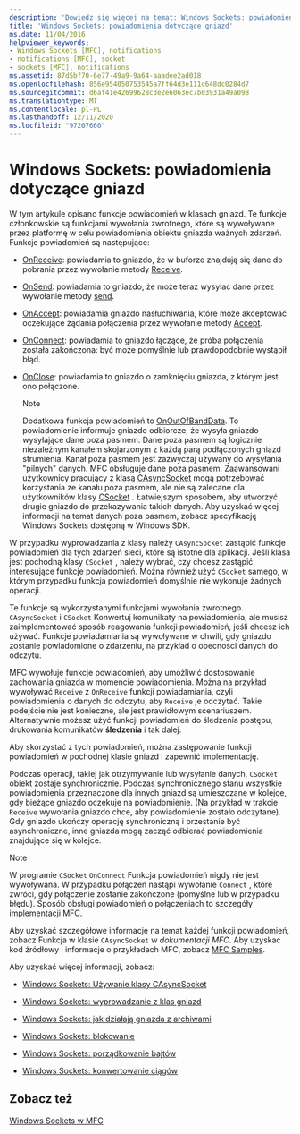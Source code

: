 ```yaml
---
description: 'Dowiedz się więcej na temat: Windows Sockets: powiadomienia dotyczące gniazd'
title: 'Windows Sockets: powiadomienia dotyczące gniazd'
ms.date: 11/04/2016
helpviewer_keywords:
- Windows Sockets [MFC], notifications
- notifications [MFC], socket
- sockets [MFC], notifications
ms.assetid: 87d5bf70-6e77-49a9-9a64-aaadee2ad018
ms.openlocfilehash: 856e954050753545a7ff64d3e111c648dc0284d7
ms.sourcegitcommit: d6af41e42699628c3e2e6063ec7b03931a49a098
ms.translationtype: MT
ms.contentlocale: pl-PL
ms.lasthandoff: 12/11/2020
ms.locfileid: "97207660"
---
```

# <a name="windows-sockets-socket-notifications"></a>Windows Sockets: powiadomienia dotyczące gniazd

W tym artykule opisano funkcje powiadomień w klasach gniazd. Te funkcje członkowskie są funkcjami wywołania zwrotnego, które są wywoływane przez platformę w celu powiadomienia obiektu gniazda ważnych zdarzeń. Funkcje powiadomień są następujące:

- [OnReceive](../mfc/reference/casyncsocket-class.md#onreceive): powiadamia to gniazdo, że w buforze znajdują się dane do pobrania przez wywołanie metody [Receive](../mfc/reference/casyncsocket-class.md#receive).

- [OnSend](../mfc/reference/casyncsocket-class.md#onsend): powiadamia to gniazdo, że może teraz wysyłać dane przez wywołanie metody [send](../mfc/reference/casyncsocket-class.md#send).

- [OnAccept](../mfc/reference/casyncsocket-class.md#onaccept): powiadamia gniazdo nasłuchiwania, które może akceptować oczekujące żądania połączenia przez wywołanie metody [Accept](../mfc/reference/casyncsocket-class.md#accept).

- [OnConnect](../mfc/reference/casyncsocket-class.md#onconnect): powiadamia to gniazdo łączące, że próba połączenia została zakończona: być może pomyślnie lub prawdopodobnie wystąpił błąd.

- [OnClose](../mfc/reference/casyncsocket-class.md#onclose): powiadamia to gniazdo o zamknięciu gniazda, z którym jest ono połączone.

    > [!NOTE]
    >  Dodatkowa funkcja powiadomień to [OnOutOfBandData](../mfc/reference/casyncsocket-class.md#onoutofbanddata). To powiadomienie informuje gniazdo odbiorcze, że wysyła gniazdo wysyłające dane poza pasmem. Dane poza pasmem są logicznie niezależnym kanałem skojarzonym z każdą parą podłączonych gniazd strumienia. Kanał poza pasmem jest zazwyczaj używany do wysyłania "pilnych" danych. MFC obsługuje dane poza pasmem. Zaawansowani użytkownicy pracujący z klasą [CAsyncSocket](../mfc/reference/casyncsocket-class.md) mogą potrzebować korzystania ze kanału poza pasmem, ale nie są zalecane dla użytkowników klasy [CSocket](../mfc/reference/csocket-class.md) . Łatwiejszym sposobem, aby utworzyć drugie gniazdo do przekazywania takich danych. Aby uzyskać więcej informacji na temat danych poza pasmem, zobacz specyfikację Windows Sockets dostępną w Windows SDK.

W przypadku wyprowadzania z klasy należy `CAsyncSocket` zastąpić funkcje powiadomień dla tych zdarzeń sieci, które są istotne dla aplikacji. Jeśli klasa jest pochodną klasy `CSocket` , należy wybrać, czy chcesz zastąpić interesujące funkcje powiadomień. Można również użyć `CSocket` samego, w którym przypadku funkcja powiadomień domyślnie nie wykonuje żadnych operacji.

Te funkcje są wykorzystanymi funkcjami wywołania zwrotnego. `CAsyncSocket` i `CSocket` Konwertuj komunikaty na powiadomienia, ale musisz zaimplementować sposób reagowania funkcji powiadomień, jeśli chcesz ich używać. Funkcje powiadamiania są wywoływane w chwili, gdy gniazdo zostanie powiadomione o zdarzeniu, na przykład o obecności danych do odczytu.

MFC wywołuje funkcje powiadomień, aby umożliwić dostosowanie zachowania gniazda w momencie powiadomienia. Można na przykład wywoływać `Receive` z `OnReceive` funkcji powiadamiania, czyli powiadomienia o danych do odczytu, aby `Receive` je odczytać. Takie podejście nie jest konieczne, ale jest prawidłowym scenariuszem. Alternatywnie możesz użyć funkcji powiadomień do śledzenia postępu, drukowania komunikatów **śledzenia** i tak dalej.

Aby skorzystać z tych powiadomień, można zastępowanie funkcji powiadomień w pochodnej klasie gniazd i zapewnić implementację.

Podczas operacji, takiej jak otrzymywanie lub wysyłanie danych, `CSocket` obiekt zostaje synchronicznie. Podczas synchronicznego stanu wszystkie powiadomienia przeznaczone dla innych gniazd są umieszczane w kolejce, gdy bieżące gniazdo oczekuje na powiadomienie. (Na przykład w trakcie `Receive` wywołania gniazdo chce, aby powiadomienie zostało odczytane). Gdy gniazdo ukończy operację synchroniczną i przestanie być asynchroniczne, inne gniazda mogą zacząć odbierać powiadomienia znajdujące się w kolejce.

> [!NOTE]
> W programie `CSocket` `OnConnect` Funkcja powiadomień nigdy nie jest wywoływana. W przypadku połączeń nastąpi wywołanie `Connect` , które zwróci, gdy połączenie zostanie zakończone (pomyślne lub w przypadku błędu). Sposób obsługi powiadomień o połączeniach to szczegóły implementacji MFC.

Aby uzyskać szczegółowe informacje na temat każdej funkcji powiadomień, zobacz Funkcja w klasie `CAsyncSocket` w *dokumentacji MFC*. Aby uzyskać kod źródłowy i informacje o przykładach MFC, zobacz [MFC Samples](../overview/visual-cpp-samples.md#mfc-samples).

Aby uzyskać więcej informacji, zobacz:

- [Windows Sockets: Używanie klasy CAsyncSocket](../mfc/windows-sockets-using-class-casyncsocket.md)

- [Windows Sockets: wyprowadzanie z klas gniazd](../mfc/windows-sockets-deriving-from-socket-classes.md)

- [Windows Sockets: jak działają gniazda z archiwami](../mfc/windows-sockets-how-sockets-with-archives-work.md)

- [Windows Sockets: blokowanie](../mfc/windows-sockets-blocking.md)

- [Windows Sockets: porządkowanie bajtów](../mfc/windows-sockets-byte-ordering.md)

- [Windows Sockets: konwertowanie ciągów](../mfc/windows-sockets-converting-strings.md)

## <a name="see-also"></a>Zobacz też

[Windows Sockets w MFC](../mfc/windows-sockets-in-mfc.md)
